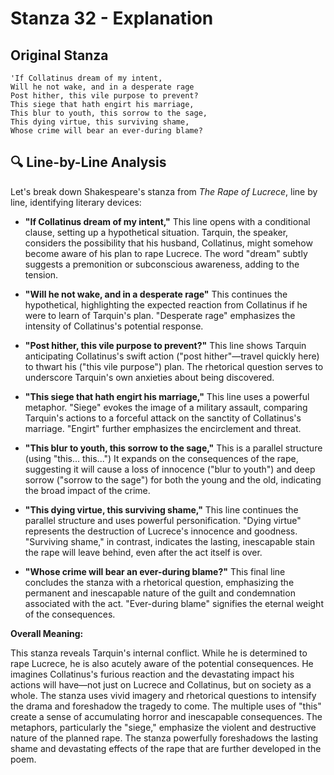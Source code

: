 # Stanza 32 - Explanation

## Original Stanza
```
'If Collatinus dream of my intent,
Will he not wake, and in a desperate rage
Post hither, this vile purpose to prevent?
This siege that hath engirt his marriage,
This blur to youth, this sorrow to the sage,
This dying virtue, this surviving shame,
Whose crime will bear an ever-during blame?
```

## 🔍 Line-by-Line Analysis
Let's break down Shakespeare's stanza from *The Rape of Lucrece*, line by line, identifying literary devices:

* **"If Collatinus dream of my intent,"**  This line opens with a conditional clause, setting up a hypothetical situation.  Tarquin, the speaker, considers the possibility that his husband, Collatinus, might somehow become aware of his plan to rape Lucrece.  The word "dream" subtly suggests a premonition or subconscious awareness, adding to the tension.

* **"Will he not wake, and in a desperate rage"** This continues the hypothetical, highlighting the expected reaction from Collatinus if he were to learn of Tarquin's plan.  "Desperate rage" emphasizes the intensity of Collatinus's potential response.

* **"Post hither, this vile purpose to prevent?"** This line shows Tarquin anticipating Collatinus's swift action ("post hither"—travel quickly here) to thwart his ("this vile purpose") plan.  The rhetorical question serves to underscore Tarquin's own anxieties about being discovered.

* **"This siege that hath engirt his marriage,"**  This line uses a powerful metaphor.  "Siege" evokes the image of a military assault, comparing Tarquin's actions to a forceful attack on the sanctity of Collatinus's marriage.  "Engirt" further emphasizes the encirclement and threat.

* **"This blur to youth, this sorrow to the sage,"** This is a parallel structure (using "this... this...")  It expands on the consequences of the rape, suggesting it will cause a loss of innocence ("blur to youth") and deep sorrow ("sorrow to the sage") for both the young and the old, indicating the broad impact of the crime.

* **"This dying virtue, this surviving shame,"** This line continues the parallel structure and uses powerful personification.  "Dying virtue" represents the destruction of Lucrece's innocence and goodness. "Surviving shame," in contrast, indicates the lasting, inescapable stain the rape will leave behind, even after the act itself is over.

* **"Whose crime will bear an ever-during blame?"**  This final line concludes the stanza with a rhetorical question, emphasizing the permanent and inescapable nature of the guilt and condemnation associated with the act.  "Ever-during blame" signifies the eternal weight of the consequences.


**Overall Meaning:**

This stanza reveals Tarquin's internal conflict. While he is determined to rape Lucrece, he is also acutely aware of the potential consequences. He imagines Collatinus's furious reaction and the devastating impact his actions will have—not just on Lucrece and Collatinus, but on society as a whole. The stanza uses vivid imagery and rhetorical questions to intensify the drama and foreshadow the tragedy to come.  The multiple uses of "this" create a sense of accumulating horror and inescapable consequences.  The metaphors, particularly the "siege," emphasize the violent and destructive nature of the planned rape.  The stanza powerfully foreshadows the lasting shame and devastating effects of the rape that are further developed in the poem.
